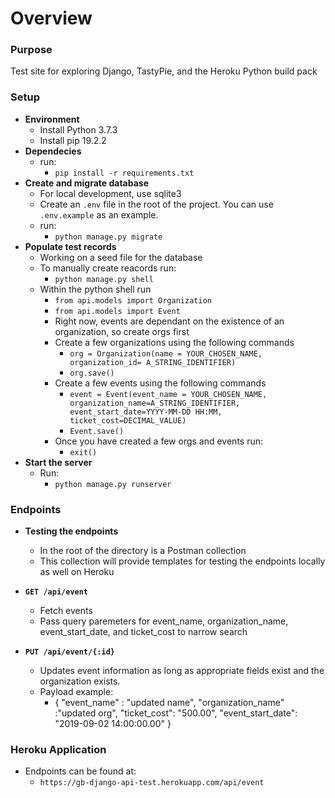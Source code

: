# Overview

### Purpose

Test site for exploring Django, TastyPie, and the Heroku Python build pack

### Setup

- **Environment**
    - Install Python 3.7.3
    - Install pip 19.2.2
- **Dependecies**
    - run:
      - `pip install -r requirements.txt`
- **Create and migrate database** 
    - For local development, use sqlite3
    - Create an `.env` file in the root of the project. You can use `.env.example` as an example.
    - run:
      - `python manage.py migrate`
- **Populate test records**
    - Working on a seed file for the database
    - To manually create reacords run:
      - `python manage.py shell`
    - Within the python shell run
      - `from api.models import Organization`
      - `from api.models import Event`
      - Right now, events are dependant on the existence of an organization, so create orgs first
      - Create a few organizations using the following commands
        - `org = Organization(name = YOUR_CHOSEN_NAME, organization_id= A_STRING_IDENTIFIER)`
        - `org.save()`
      - Create a few events using the following commands
        - `event = Event(event_name = YOUR_CHOSEN_NAME, organization_name=A_STRING_IDENTIFIER, event_start_date=YYYY-MM-DD HH:MM, ticket_cost=DECIMAL_VALUE)`
        - `Event.save()`
      - Once you have created a few orgs and events run:
        - `exit()`
- **Start the server**
    - Run:
      - `python manage.py runserver`


### Endpoints
- **Testing the endpoints**
  - In the root of the directory is a Postman collection
  - This collection will provide templates for testing the endpoints locally as well on Heroku

- **`GET /api/event`**
    - Fetch events
    - Pass query paremeters for event_name, organization_name, event_start_date, and ticket_cost to narrow search
- **`PUT /api/event/{:id}`**
    - Updates event information as long as appropriate fields exist and the organization exists.
    - Payload example:
      - {
          "event_name" : "updated name",
          "organization_name" :"updated org",
          "ticket_cost": "500.00",
          "event_start_date": "2019-09-02 14:00:00.00"
        }

### Heroku Application

- Endpoints can be found at:
  - `https://gb-django-api-test.herokuapp.com/api/event`
